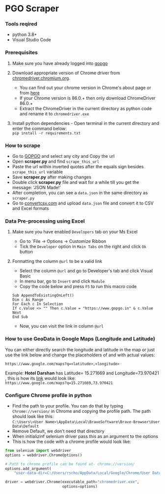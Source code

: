 # PGO Scraper

### Tools reqired

- python 3.8+
- Visual Studio Code

### Prerequisites

1. Make sure you have already logged into [gopgo](https://www.gopgo.in/)

2. Download appropriate version of Chrome driver from [chromedriver.chromium.org](https://chromedriver.chromium.org/downloads).

   - You can find out your chrome version in Chrome's about page or from [here](chrome://settings/help)
   - If your Chrome version is 86.0.+ then only download ChromeDriver 86.0.+
   - Extract the ChromeDriver in the current directory as python code and rename it to `chromedriver.exe`

3. Install python dependencies - Open terminal in the current directory and enter the command below:<br/>
   ```pip install -r requirements.txt```

### How to scrape

- Go to [GOPGO](https://www.gopgo.in/) and select any city and Copy the url
- Open <strong>scraper.py</strong> and find `scrape_this_url`
- Paste the url within inverted quotes after the equals sign besides `scrape_this_url` variable
- Save <strong>scraper.py</strong> after making changes
- Double click <strong>scraper.py</strong> file and wait for a while till you get the message: 'JSON Made!'
- After completion, you can see a `data.json` in the same directory as `scraper.py`
- Go to [convertcsv.com](https://www.convertcsv.com/json-to-csv.htm) and upload `data.json` file and convert it to CSV and Excel formats


### Data Pre-processing using Excel

1. Make sure you have enabled `Developers` tab on your Ms Excel

   - Go to `File -> Options -> Customize Ribbon
   - Tick the `Developer` option in `Main Tabs` on the right and click `Ok` button

2. Formatting the column `@url` to be a valid link
   - Select the column `@url` and go to Developer's tab and click Visual Basic
   - In menu bar, go to `Insert` and click `Module`
   - Copy the code below and press `F5` to run this macro code
   ```
   Sub AppendToExistingOnLeft()
   Dim c As Range
   For Each c In Selection
   If c.Value <> "" Then c.Value = "https://www.gopgo.in" & c.Value
   Next
   End Sub
   ```
   - Now, you can visit the link in column `@url`


### How to use GeoData in Google Maps (Longitude and Latitude)

You can either directly search the longitude and latitude in the map or just use the link below and change the placeholders of <latitude> and <longitude> with actual values:

```
https://www.google.com/maps?q=<latitude>,<longitude>
```

Example: <strong>Hotel Darshan</strong> has Latitude= 15.271669 and Longitude=73.970421 , this is how its [link](https://www.google.com/maps?q=15.271669,73.970421) would look like:<br/>
```https://www.google.com/maps?q=15.271669,73.970421```

### Configure Chrome profile in python

- Find the path to your profile. You can do that by typing `Chrome://version/` in Chrome and copying the profile path. The path should look like this:<br/>
  ```C:\Users\<User Name>\AppData\Local\BraveSoftware\Brave-Browser\User Data\Default```
- Remove Default, we don't need that directory
- When initializinf selenium driver pass this as an argument to the options
- This is how the code with a chrome profile would look like:
```python
from selenium import webdriver
options = webdriver.ChromeOptions()

# Path to chrome profile can be found at- chrome://version/
options.add_argument(
    "user-data-dir=C:/Users/rscho/AppData/Local/Google/Chrome/User Data")

driver = webdriver.Chrome(executable_path="chromedriver.exe",
                          options=options)
```
